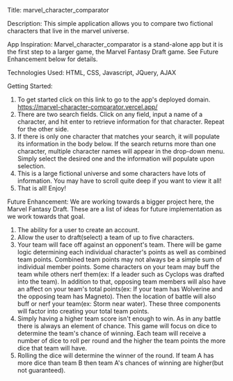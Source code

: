 Title:
  marvel_character_comparator

Description:
  This simple application allows you to compare two fictional characters that live in the marvel universe.

App Inspiration:
  Marvel_character_comparator is a stand-alone app but it is the first step to a larger game, the Marvel Fantasy Draft game. See Future Enhancement below for details.

Technologies Used:
  HTML, CSS, Javascript, JQuery, AJAX

Getting Started:
  1. To get started click on this link to go to the app's deployed domain.
  https://marvel-character-comparator.vercel.app/
  2. There are two search fields. Click on any field, input a name of a character, and hit enter to retrieve information for that character. Repeat for the other side.
  3. If there is only one character that matches your search, it will populate its information in the body below. If the search returns more than one character, multiple character names will appear in the drop-down menu. Simply select the desired one and the information will populate upon selection.
  4. This is a large fictional universe and some characters have lots of information. You may have to scroll quite deep if you want to view it all!
  5. That is all! Enjoy!

  Future Enhancement:
  We are working towards a bigger project here, the Marvel Fantasy Draft. These are a list of ideas for future implementation as we work towards that goal.
  1. The ability for a user to create an account.
  2. Allow the user to draft(select) a team of up to five characters.
  3. Your team will face off against an opponent's team. There will be game logic determining each individual character's points as well as combined team points. Combined team points may not always be a simple sum of individual member points. Some characters on your team may buff the team while others nerf them(ex: If a leader such as Cyclops was drafted into the team). In addition to that, opposing team members will also have an affect on your team's total points(ex: If your team has Wolverine and the opposing team has Magneto). Then the location of battle will also buff or nerf your team(ex: Storm near water). These three components will factor into creating your total team points.
  4. Simply having a higher team score isn't enough to win. As in any battle there is always an element of chance. This game will focus on dice to determine the team's chance of winning. Each team will receive a number of dice to roll per round and the higher the team points the more dice that team will have.
  5. Rolling the dice will determine the winner of the round. If team A has more dice than team B then team A's chances of winning are higher(but not guaranteed).
